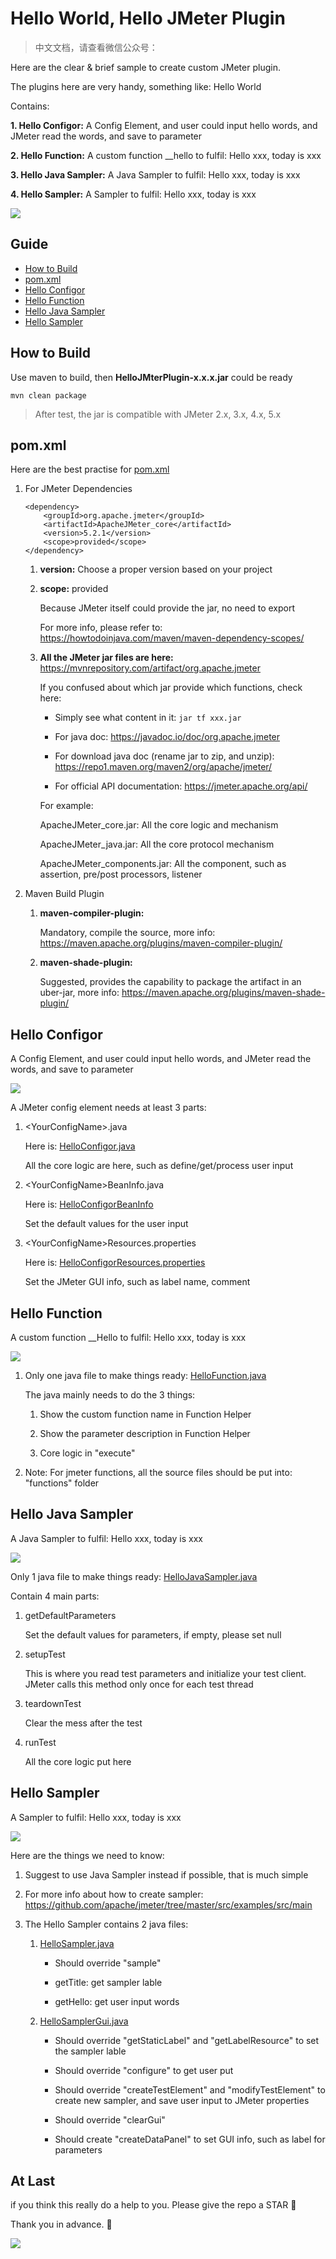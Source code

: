 Hello World, Hello JMeter Plugin
====================

> 中文文档，请查看微信公众号：

Here are the clear & brief sample to create custom JMeter plugin.

The plugins here are very handy, something like: Hello World


Contains:

**1. Hello Configor:** A Config Element, and user could input hello words, and JMeter read the words, and save to parameter

**2. Hello Function:** A custom function __hello to fulfil: Hello xxx, today is xxx

**3. Hello Java Sampler:** A Java Sampler to fulfil: Hello xxx, today is xxx

**4. Hello Sampler:** A Sampler to fulfil: Hello xxx, today is xxx

![](images/HelloJemterPlugin.gif)

## Guide

- [How to Build](#how-to-build)
- [pom.xml](#pomxml)
- [Hello Configor](#hello-configor)
- [Hello Function](#hello-function)
- [Hello Java Sampler](#hello-java-function)
- [Hello Sampler](#hello-sampler)

## How to Build

Use maven to build, then **HelloJMterPlugin-x.x.x.jar** could be ready

``` 
mvn clean package
```

> After test, the jar is compatible with JMeter 2.x, 3.x, 4.x, 5.x

## pom.xml

Here are the best practise for [pom.xml](https://github.com/Bugazelle/hello-jmeter-plugin/blob/master/pom.xml)

1. For JMeter Dependencies

    ```
    <dependency>
        <groupId>org.apache.jmeter</groupId>
        <artifactId>ApacheJMeter_core</artifactId>
        <version>5.2.1</version>
        <scope>provided</scope>
    </dependency>
    ```

    1) **version:** Choose a proper version based on your project

    2) **scope:** provided
     
       Because JMeter itself could provide the jar, no need to export
       
       For more info, please refer to: https://howtodoinjava.com/maven/maven-dependency-scopes/
        
    3) **All the JMeter jar files are here:** https://mvnrepository.com/artifact/org.apache.jmeter
       
       If you confused about which jar provide which functions, check here:
           
       - Simply see what content in it: `jar tf xxx.jar`
           
       - For java doc: https://javadoc.io/doc/org.apache.jmeter
             
       - For download java doc (rename jar to zip, and unzip): https://repo1.maven.org/maven2/org/apache/jmeter/
        
       - For official API documentation: https://jmeter.apache.org/api/

       For example:
       
       ApacheJMeter_core.jar: All the core logic and mechanism
       
       ApacheJMeter_java.jar: All the core protocol mechanism
       
       ApacheJMeter_components.jar: All the component, such as assertion, pre/post processors, listener

2. Maven Build Plugin
    
     1) **maven-compiler-plugin:** 
     
        Mandatory, compile the source, more info: https://maven.apache.org/plugins/maven-compiler-plugin/
    
     2) **maven-shade-plugin:**
      
        Suggested, provides the capability to package the artifact in an uber-jar, more info: https://maven.apache.org/plugins/maven-shade-plugin/
    
## Hello Configor

A Config Element, and user could input hello words, and JMeter read the words, and save to parameter

![](images/HelloConfigor.png)

A JMeter config element needs at least 3 parts:

1. \<YourConfigName\>.java

   Here is: [HelloConfigor.java](https://github.com/Bugazelle/hello-jmeter-plugin/blob/master/src/main/java/hello/jmeter/helloconfigor/HelloConfigor.java)
    
   All the core logic are here, such as define/get/process user input
    
2. \<YourConfigName\>BeanInfo.java
   
   Here is: [HelloConfigorBeanInfo](https://github.com/Bugazelle/hello-jmeter-plugin/blob/master/src/main/java/hello/jmeter/helloconfigor/HelloConfigorBeanInfo.java)
   
   Set the default values for the user input

3. \<YourConfigName\>Resources.properties

   Here is: [HelloConfigorResources.properties](https://github.com/Bugazelle/hello-jmeter-plugin/blob/master/src/main/java/hello/jmeter/helloconfigor/HelloConfigorResources.properties)
   
   Set the JMeter GUI info, such as label name, comment

## Hello Function

A custom function __Hello to fulfil: Hello xxx, today is xxx

![](images/HelloFunction.png)

1. Only one java file to make things ready: [HelloFunction.java](https://github.com/Bugazelle/hello-jmeter-plugin/blob/master/src/main/java/hello/jmeter/functions/HelloFunction.java)

   The java mainly needs to do the 3 things:
   
   1) Show the custom function name in Function Helper
   
   2) Show the parameter description in Function Helper
   
   3) Core logic in "execute"
   
2. Note: For jmeter functions, all the source files should be put into: "functions" folder
   
## Hello Java Sampler

A Java Sampler to fulfil: Hello xxx, today is xxx

![](images/HelloJavaSampler.png)

Only 1 java file to make things ready: [HelloJavaSampler.java](https://github.com/Bugazelle/hello-jmeter-plugin/blob/master/src/main/java/hello/jmeter/hellojavasampler/HelloJavaSampler.java)

Contain 4 main parts:

1. getDefaultParameters

   Set the default values for parameters, if empty, please set null

2. setupTest

   This is where you read test parameters and initialize your test client. JMeter calls this method only once for each test thread

3. teardownTest

   Clear the mess after the test
   
4. runTest

   All the core logic put here

## Hello Sampler

A Sampler to fulfil: Hello xxx, today is xxx

![](images/HelloSampler.png)

Here are the things we need to know:

1. Suggest to use Java Sampler instead if possible, that is much simple

2. For more info about how to create sampler: https://github.com/apache/jmeter/tree/master/src/examples/src/main

3. The Hello Sampler contains 2 java files:

   1) [HelloSampler.java](https://github.com/Bugazelle/hello-jmeter-plugin/blob/master/src/main/java/hello/jmeter/hellosampler/HelloSampler.java)
   
      - Should override "sample"
      
      - getTitle: get sampler lable
      
      - getHello: get user input words
      
    2) [HelloSamplerGui.java](https://github.com/Bugazelle/hello-jmeter-plugin/blob/master/src/main/java/hello/jmeter/hellosampler/gui/HelloSamplerGui.java)
    
       - Should override "getStaticLabel" and "getLabelResource" to set the sampler lable
       
       - Should override "configure" to get user put
       
       - Should override "createTestElement" and "modifyTestElement" to create new sampler, and save user input to JMeter properties
       
       - Should override "clearGui"
       
       - Should create "createDataPanel" to set GUI info, such as label for parameters


## At Last

if you think this really do a help to you.
Please give the repo a STAR 🌟

Thank you in advance. 🥳

![](images/Hello.gif)
